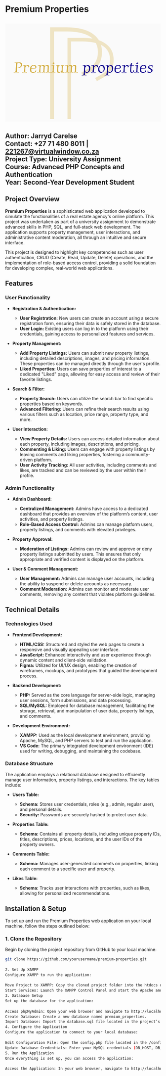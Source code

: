 # Premium Properties


![Header Image](./headerpp.jpg)
---
**Author:** Jarryd Carelse  
**Contact:** +27 71 480 8011 | 221267@virtualwindow.co.za  
**Project Type:** University Assignment  
**Course:** Advanced PHP Concepts and Authentication  
**Year:** Second-Year Development Student
---

## Project Overview

**Premium Properties** is a sophisticated web application developed to simulate the functionalities of a real estate agency's online platform. This project was undertaken as part of a university assignment to demonstrate advanced skills in PHP, SQL, and full-stack web development. The application supports property management, user interactions, and administrative content moderation, all through an intuitive and secure interface.

This project is designed to highlight key competencies such as user authentication, CRUD (Create, Read, Update, Delete) operations, and the implementation of role-based access control, providing a solid foundation for developing complex, real-world web applications.

## Features

### User Functionality

- **Registration & Authentication:**
  - **User Registration:** New users can create an account using a secure registration form, ensuring their data is safely stored in the database.
  - **User Login:** Existing users can log in to the platform using their credentials, gaining access to personalized features and services.

- **Property Management:**
  - **Add Property Listings:** Users can submit new property listings, including detailed descriptions, images, and pricing information. These properties can be managed directly through the user's profile.
  - **Liked Properties:** Users can save properties of interest to a dedicated "Liked" page, allowing for easy access and review of their favorite listings.

- **Search & Filter:**
  - **Property Search:** Users can utilize the search bar to find specific properties based on keywords.
  - **Advanced Filtering:** Users can refine their search results using various filters such as location, price range, property type, and more.

- **User Interaction:**
  - **View Property Details:** Users can access detailed information about each property, including images, descriptions, and pricing.
  - **Commenting & Liking:** Users can engage with property listings by leaving comments and liking properties, fostering a community-driven platform.
  - **User Activity Tracking:** All user activities, including comments and likes, are tracked and can be reviewed by the user within their profile.

### Admin Functionality

- **Admin Dashboard:**
  - **Centralized Management:** Admins have access to a dedicated dashboard that provides an overview of the platform’s content, user activities, and property listings.
  - **Role-Based Access Control:** Admins can manage platform users, property listings, and comments with elevated privileges.

- **Property Approval:**
  - **Moderation of Listings:** Admins can review and approve or deny property listings submitted by users. This ensures that only appropriate and verified content is displayed on the platform.
  
- **User & Comment Management:**
  - **User Management:** Admins can manage user accounts, including the ability to suspend or delete accounts as necessary.
  - **Comment Moderation:** Admins can monitor and moderate user comments, removing any content that violates platform guidelines.

## Technical Details

### Technologies Used

- **Frontend Development:**
  - **HTML/CSS:** Structured and styled the web pages to create a responsive and visually appealing user interface.
  - **JavaScript:** Enhanced interactivity and user experience through dynamic content and client-side validation.
  - **Figma:** Utilized for UI/UX design, enabling the creation of wireframes, mockups, and prototypes that guided the development process.

- **Backend Development:**
  - **PHP:** Served as the core language for server-side logic, managing user sessions, form submissions, and data processing.
  - **SQL/MySQL:** Employed for database management, facilitating the storage, retrieval, and manipulation of user data, property listings, and comments.

- **Development Environment:**
  - **XAMPP:** Used as the local development environment, providing Apache, MySQL, and PHP servers to test and run the application.
  - **VS Code:** The primary integrated development environment (IDE) used for writing, debugging, and maintaining the codebase.

### Database Structure

The application employs a relational database designed to efficiently manage user information, property listings, and interactions. The key tables include:

- **Users Table:**
  - **Schema:** Stores user credentials, roles (e.g., admin, regular user), and personal details.
  - **Security:** Passwords are securely hashed to protect user data.

- **Properties Table:**
  - **Schema:** Contains all property details, including unique property IDs, titles, descriptions, prices, locations, and the user IDs of the property owners.

- **Comments Table:**
  - **Schema:** Manages user-generated comments on properties, linking each comment to a specific user and property.

- **Likes Table:**
  - **Schema:** Tracks user interactions with properties, such as likes, allowing for personalized recommendations.

## Installation & Setup

To set up and run the Premium Properties web application on your local machine, follow the steps outlined below:

### 1. Clone the Repository
Begin by cloning the project repository from GitHub to your local machine:

```bash
git clone https://github.com/yourusername/premium-properties.git

2. Set Up XAMPP
Configure XAMPP to run the application:

Move Project to XAMPP: Copy the cloned project folder into the htdocs directory of your XAMPP installation.
Start Services: Launch the XAMPP Control Panel and start the Apache and MySQL services.
3. Database Setup
Set up the database for the application:

Access phpMyAdmin: Open your web browser and navigate to http://localhost/phpmyadmin.
Create Database: Create a new database named premium_properties.
Import Database: Import the database.sql file located in the project’s root directory into the newly created database.
4. Configure the Application
Configure the application to connect to your local database:

Edit Configuration File: Open the config.php file located in the /config directory.
Update Database Credentials: Enter your MySQL credentials (DB_HOST, DB_USER, DB_PASS, and DB_NAME) to establish a connection with the database.
5. Run the Application
Once everything is set up, you can access the application:

Access the Application: In your web browser, navigate to http://localhost/premium-properties to begin using the web application.



